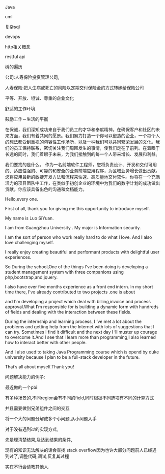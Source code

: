 Java

uml 

复杂sql

devops

http相关概念

restful api

树的遍历



公司:人寿保险投资管理公司,

人寿保险:把人生病或死亡的风险以定期交付保险金的方式转嫁给保险公司

平等、开放、坦诚、尊重的企业文化

舒适的工作环境

鼓励工作－生活的平衡



在保诚，我们深知成功来自于我们员工的才华和奉献精神。在确保客户和社区的未来方面，我们有着共同的愿景。我们努力打造一个你可以塑造的企业，一个每个人的想法都受到重视的包容性工作场所，以及一种我们可以共同繁荣发展的文化。我们的员工保持联系，密切关注我们周围发生的事情，使我们走在了前列。在着眼于长远的同时，我们着眼于未来，为我们接触到的每一个人带来增长、发展和利益。

我们要找的是什么。
作为一名前端软件工程师，您将负责设计、开发和交付可用的、适应性强的、可靠的和安全的业务前端应用程序，为区域业务增长做出贡献。您将应用最新的敏捷开发方法和流程来快速、高质量地交付软件。你将在一个充满活力的项目团队中工作，在类似于初创企业的环境中为我们的数字计划的成功做出贡献。你应该具备出色的沟通和文档能力。



Hello,every one.

First of all, thank you for giving me this opportunity to introduce myself. 

My name is Luo SiYuan.

I am from Guangzhou University . My major is Information security. 

I am the sort of person who work really hard to do what I love. And I also love challenging myself. 

I really enjoy creating beautiful and performant products with delightful user experiences.

So During the school,One of the things I've been doing is developing a student management system with three companions using php,bootstrap,and jquery.

I also have over five months experience as a front end intern. In my short time there, I've already contributed to two projects .one is about 

and I'm developing a project which deal with billing,invoice and process approval.What **I**'m responsible for is building a dynamic form with hundreds of fields and dealing with the interaction between these fields.

During the internship and learning process, I ‘ve met a lot about the problems and getting help from the Internet with lots of suggestions that I can try. Sometimes I find it difficult and the next day I ‘ll muster up courage to overcome it.And I see that I learn more than programming,I also learned how to interact better with other people.

And I also used to taking Java Programming course which is opend by duke university because I plan to be a full-stack developer in the future.

That’s all about myself.Thank you!



问题解决能力的例子:

最近做的一个pbi

有多种场景的,不同region会有不同的field,同时根据不同选项有不同的计算方式

并且需要做到兄弟组件之间的交互

将一个大的问题分解成多个小问题,从小问题入手

对于没有遇到过的实现方式,

先是理清楚结果,及达到结果的条件,

现有的知识无法解决的话会查找 stack overflow因为也许大部分问题前人已经遇到过了,调整代码,调试,反复其过程

实在不行会请教其他人.
